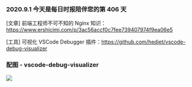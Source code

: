 ### 2020.9.1 今天是每日时报陪伴您的第 406 天

[文章] 前端工程师不可不知的 Nginx 知识：<https://www.ershicimi.com/p/3ac56accf0c7fee739407974f9ea06e5>

[工具] 可视化 VSCode Debugger 插件：<https://github.com/hediet/vscode-debug-visualizer>

### 配图 - vscode-debug-visualizer

![](https://github.com/hediet/vscode-debug-visualizer/blob/master/docs/doubly-linked-list-reverse-demo.gif?raw=true)
